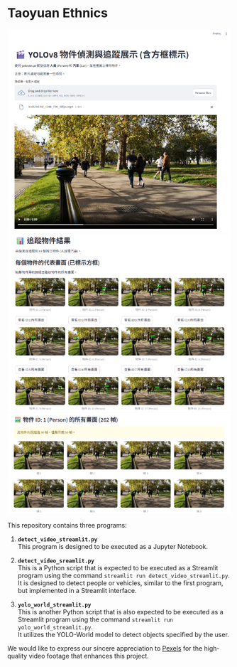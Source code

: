 # Taoyuan Ethnics

![alt text](image.png)
![alt text](image-1.png)
![alt text](image-2.png)

This repository contains three programs:

1. **`detect_video_streamlit.py`**  
    This program is designed to be executed as a Jupyter Notebook.

2. **`detect_video_sreamlit.py`**  
This is a Python script that is expected to be executed as a Streamlit program using the command `streamlit run detect_video_streamlit.py`.  
It is designed to detect people or vehicles, similar to the first program, but implemented in a Streamlit interface.

3. **`yolo_world_streamlit.py`**  
This is another Python script that is also expected to be executed as a Streamlit program using the command `streamlit run yolo_world_streamlit.py`.  
It utilizes the YOLO-World model to detect objects specified by the user.

We would like to express our sincere appreciation to [Pexels](https://www.pexels.com/) for the high-quality video footage that enhances this project.
